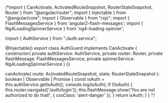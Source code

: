 /*import {
  CanActivate,
  ActivatedRouteSnapshot,
  RouterStateSnapshot,
  Router
} from "@angular/router";
import { Injectable } from "@angular/core";
import { Observable } from "rxjs";
import { FlashMessagesService } from 'angular2-flash-messages';
import { Ng4LoadingSpinnerService } from 'ng4-loading-spinner';

import { AuthService } from "./auth.service";

@Injectable()
export class AuthGuard implements CanActivate {
  constructor(
    private authService: AuthService, 
    private router: Router,
    private flashMessage: FlashMessagesService,
    private spinnerService: Ng4LoadingSpinnerService
  ) {}

  canActivate(
    route: ActivatedRouteSnapshot,
    state: RouterStateSnapshot
  ): boolean | Observable<boolean> | Promise<boolean> {
    const isAuth = this.authService.getIsAuth();
    console.log(isAuth);
    if (!isAuth) {
      this.router.navigate(['/auth/login']);
      this.flashMessage.show('You are not authorized to do that!', { cssClass: 'alert-danger' });
    }
    return isAuth;
  }
}
*/